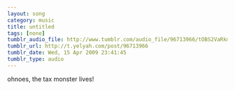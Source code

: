 ```yaml
---
layout: song
category: music
title: untitled
tags: [none]
tumblr_audio_file: http://www.tumblr.com/audio_file/96713966/tOBS2VaRkmcieap1vbayQhDI
tumblr_url: http://t.yelyah.com/post/96713966
tumblr_date: Wed, 15 Apr 2009 23:41:45
tumblr_type: audio
---
```

ohnoes, the tax monster lives!
